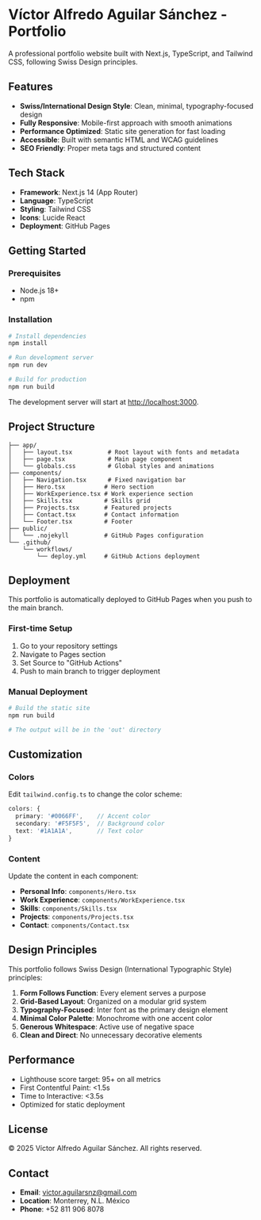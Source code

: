 # Víctor Alfredo Aguilar Sánchez - Portfolio

A professional portfolio website built with Next.js, TypeScript, and Tailwind CSS, following Swiss Design principles.

## Features

- **Swiss/International Design Style**: Clean, minimal, typography-focused design
- **Fully Responsive**: Mobile-first approach with smooth animations
- **Performance Optimized**: Static site generation for fast loading
- **Accessible**: Built with semantic HTML and WCAG guidelines
- **SEO Friendly**: Proper meta tags and structured content

## Tech Stack

- **Framework**: Next.js 14 (App Router)
- **Language**: TypeScript
- **Styling**: Tailwind CSS
- **Icons**: Lucide React
- **Deployment**: GitHub Pages

## Getting Started

### Prerequisites

- Node.js 18+
- npm

### Installation

```bash
# Install dependencies
npm install

# Run development server
npm run dev

# Build for production
npm run build
```

The development server will start at [http://localhost:3000](http://localhost:3000).

## Project Structure

```
├── app/
│   ├── layout.tsx          # Root layout with fonts and metadata
│   ├── page.tsx            # Main page component
│   └── globals.css         # Global styles and animations
├── components/
│   ├── Navigation.tsx      # Fixed navigation bar
│   ├── Hero.tsx           # Hero section
│   ├── WorkExperience.tsx # Work experience section
│   ├── Skills.tsx         # Skills grid
│   ├── Projects.tsx       # Featured projects
│   ├── Contact.tsx        # Contact information
│   └── Footer.tsx         # Footer
├── public/
│   └── .nojekyll          # GitHub Pages configuration
└── .github/
    └── workflows/
        └── deploy.yml     # GitHub Actions deployment
```

## Deployment

This portfolio is automatically deployed to GitHub Pages when you push to the main branch.

### First-time Setup

1. Go to your repository settings
2. Navigate to Pages section
3. Set Source to "GitHub Actions"
4. Push to main branch to trigger deployment

### Manual Deployment

```bash
# Build the static site
npm run build

# The output will be in the 'out' directory
```

## Customization

### Colors

Edit `tailwind.config.ts` to change the color scheme:

```typescript
colors: {
  primary: '#0066FF',    // Accent color
  secondary: '#F5F5F5',  // Background color
  text: '#1A1A1A',       // Text color
}
```

### Content

Update the content in each component:
- **Personal Info**: `components/Hero.tsx`
- **Work Experience**: `components/WorkExperience.tsx`
- **Skills**: `components/Skills.tsx`
- **Projects**: `components/Projects.tsx`
- **Contact**: `components/Contact.tsx`

## Design Principles

This portfolio follows Swiss Design (International Typographic Style) principles:

1. **Form Follows Function**: Every element serves a purpose
2. **Grid-Based Layout**: Organized on a modular grid system
3. **Typography-Focused**: Inter font as the primary design element
4. **Minimal Color Palette**: Monochrome with one accent color
5. **Generous Whitespace**: Active use of negative space
6. **Clean and Direct**: No unnecessary decorative elements

## Performance

- Lighthouse score target: 95+ on all metrics
- First Contentful Paint: <1.5s
- Time to Interactive: <3.5s
- Optimized for static deployment

## License

© 2025 Víctor Alfredo Aguilar Sánchez. All rights reserved.

## Contact

- **Email**: victor.aguilarsnz@gmail.com
- **Location**: Monterrey, N.L. México
- **Phone**: +52 811 906 8078
